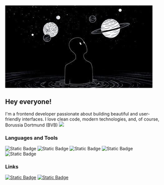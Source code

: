 ![Header](https://github.com/Goodthey/Goodthey/blob/main/assets/fool-moon-night2.jpg)

## Hey everyone! 
I'm a frontend developer passionate about building beautiful and user-friendly interfaces. I love clean code, modern technologies, and, of course, Borussia Dortmund (BVB) <img src="https://upload.wikimedia.org/wikipedia/commons/6/67/Borussia_Dortmund_logo.svg" width="25">




### Languages and Tools

![Static Badge](https://img.shields.io/badge/html5-black?style=for-the-badge&logo=html5&logoColor=%23E34F26)
![Static Badge](https://img.shields.io/badge/css-black?style=for-the-badge&logo=css&logoColor=%23663399&color=black)
![Static Badge](https://img.shields.io/badge/js-black?style=for-the-badge&logo=javascript&logoColor=%23F7DF1E&color=black)
![Static Badge](https://img.shields.io/badge/react-black?style=for-the-badge&logo=react&logoColor=%2361DAFB&color=black)
![Static Badge](https://img.shields.io/badge/git-black?style=for-the-badge&logo=git&logoColor=%F05032&color=black)
### Links

[![Static Badge](https://img.shields.io/badge/telegram-black?style=for-the-badge&logo=telegram&logoColor=%2326A5E4)](https://t.me/.g0odthey)
[![Static Badge](https://img.shields.io/badge/instagram-black?style=for-the-badge&logo=instagram&logoColor=%23FF0069)](https://www.instagram.com/papetin.teo/)
